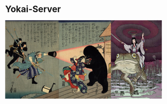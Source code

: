 # Yokai-Server
![alt text](https://github.com/TovarasulTony/Yokai-Server/blob/master/_git_related/images/yokai-server.jpg?raw=true)
